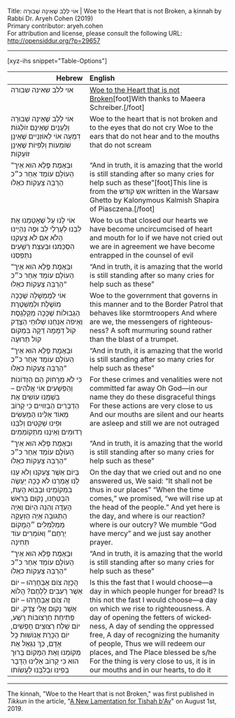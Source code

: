 <html>
<head></head>
<body>
Title: אוֹי לַלֵב שֶׁאֵינָה שְׁבוּרָה | Woe to the Heart that is not Broken, a ḳinnah by Rabbi Dr. Aryeh Cohen (2019)<br />
Primary contributor: aryeh.cohen<br />
For attribution and license, please consult the following URL: <a href="http://opensiddur.org/?p=29657">http://opensiddur.org/?p=29657</a>
<p />
<hr />

[xyz-ihs snippet="Table-Options"]<table style="margin-left: auto; margin-right: auto;" class="draggable">
<thead><tr><th id="x" style="text-align: right;">Hebrew</th><th style="text-align: left;">English</th></tr></thead>
<tbody>
<tr><td style="vertical-align:top;">
<div class="liturgy" lang="he">
אוי ללב שאינה שבורה
</span></div></td>
 
<td style="vertical-align:top;">
<div class="english" lang="en">
<u>Woe to the Heart that is not Broken</u>[foot]With thanks to Maeera Schreiber.[/foot]
</div></td></tr>


<tr><td style="vertical-align:top;">
<div class="liturgy" lang="he">
אוֹי לַלֵב שֶׁאֵינָה שְׁבוּרָה
וְלַעֵנַיִם שֶׁאֵינָם זוֹלְגוֹת דִמְעָה
אוֹי לַאוֹזְנַיִים שֶׁאֵינָן שׁוֹמְעוֹת
וְלַפִּיוֹת שֶׁאֵינָן זוֹעַקוֹת
</span></div></td>
 
<td style="vertical-align:top;">
<div class="english" lang="en">
Woe to the heart that is not broken
and to the eyes that do not cry
Woe to the ears that do not hear
and to the mouths that do not scream
</div></td></tr>


<tr><td style="vertical-align:top;">
<div class="liturgy" lang="he">
”וּבְּאֶמֶת פֶּלֶא הוּא אֵיך הַעוֹלָם עוֹמֵד אַחַר כ״כ הַרְבֵּה צַעַקוֹת כּאֵלוּ
</span></div></td>
 
<td style="vertical-align:top;">
<div class="english" lang="en">
“And in truth, it is amazing that the world is still standing after so many cries for help such as these”[foot]This line is from the אש קודש written in the Warsaw Ghetto by Kalonymous Kalmish Shapira of Piasczena.[/foot]
</div></td></tr>


<tr><td style="vertical-align:top;">
<div class="liturgy" lang="he">
אוֹי לָנוּ עַל שֶׁאָטַמְנוּ אֶת לִבֵּנוּ
לְעָרְלֵי לֵב וּפֶה נִהְיֵינוּ
הַלֹא אִם לֹא צָעַקנוּ הִסְכַּמנוּ
וּבְּעַצַת רְשָׁעִים נִתְּפַּסְנוּ
</span></div></td>
 
<td style="vertical-align:top;">
<div class="english" lang="en">
Woe to us that closed our hearts
we have become uncircumcised of heart and mouth
for lo if we have not cried out we are in agreement
we have become entrapped in the counsel of evil
</div></td></tr>


<tr><td style="vertical-align:top;">
<div class="liturgy" lang="he">
”וּבְּאֶמֶת פֶּלֶא הוּא אֵיך הַעוֹלָם עוֹמֵד אַחַר כ״כ הַרְבֵּה צַעַקוֹת כּאֵלוּ“
</span></div></td>
 
<td style="vertical-align:top;">
<div class="english" lang="en">
“And in truth, it is amazing that the world is still standing after so many cries for help such as these”
</div></td></tr>


<tr><td style="vertical-align:top;">
<div class="liturgy" lang="he">
אוֹי לַמֶמְשָׁלָה שֶׁכָּכָה מוֹשֶׁלֶת
וּלְמִשְׁטֶרֶת הַגְבוּלוֹת שֶׁכָּכָה מְקַלְגֶסֶת
וְאֵיפֹה אַנַחְנוּ שְׁלוּחֵי הַצֶדֶק
קוֹל דְמָמָה דַקָה בִּמְקוֹם קוֹל תְּרוּעָה
</span></div></td>
 
<td style="vertical-align:top;">
<div class="english" lang="en">
Woe to the government that governs in this manner
and to the Border Patrol that behaves like stormtroopers
And where are we, the messengers of righteousness?
A soft murmuring sound rather than the blast of a trumpet.
</div></td></tr>


<tr><td style="vertical-align:top;">
<div class="liturgy" lang="he">
”וּבְּאֶמֶת פֶּלֶא הוּא אֵיך הַעוֹלָם עוֹמֵד אַחַר כ״כ הַרְבֵּה צַעַקוֹת כּאֵלוּ“
</span></div></td>
 
<td style="vertical-align:top;">
<div class="english" lang="en">
“And in truth, it is amazing that the world is still standing after so many cries for help such as these”
</div></td></tr>


<tr><td style="vertical-align:top;">
<div class="liturgy" lang="he">
כִּי לֹא מֵרָחוֹק הֵם הַזְדוֹנוֹת וְהַפְּשָׁעִים
אוֹי אֱלֹהִים – בִּשְׁמֵנוּ עוֹשִים אֶת הַדְבָרִים הַבְּזוּיִים
כִּי קָרוֹב מְאוֹד אֵלֵינוּ הַמַעַשִׂים
וּפִינוּ שְׁקֵטִים וְלִבֵּנוּ רְדוּמִים וְאֵינֶנוּ מִתְקוֹמְמִים
</span></div></td>
 
<td style="vertical-align:top;">
<div class="english" lang="en">
For these crimes and venalities were not committed far away
Oh God—in our name they do these disgraceful things
For these actions are very close to us
And our mouths are silent and our hearts are asleep and still we are not outraged
</div></td></tr>


<tr><td style="vertical-align:top;">
<div class="liturgy" lang="he">
”וּבְּאֶמֶת פֶּלֶא הוּא אֵיך הַעוֹלָם עוֹמֵד אַחַר כ״כ הַרְבֵּה צַעַקוֹת כּאֵלוּ“
</span></div></td>
 
<td style="vertical-align:top;">
<div class="english" lang="en">
“And in truth, it is amazing that the world is still standing after so many cries for help such as these”
</div></td></tr>


<tr><td style="vertical-align:top;">
<div class="liturgy" lang="he">
בַּיוֹם אַשֶׁר צָעַקנוּ וְלֹא עָנוּ לָנוּ
אָמַרְנוּ לֹא כָּכָה יֵעָשֶׂה בִּמְקוֹמֵינוּ
וּבְבוֹא הָעֵת, הִבְטַחְנוּ, נָקוּם בְּרֹאשׁ הָעֵדָה
וְהִנֵה הַיוֹם וְאַיֵה הַתְּגוּבָה אַיֵה הַזְעָקָה
מְמַלְמְלִים ״הַמָקוֹם יְרַחֵם״
וְאוֹמְרִים עוֹד תְּחִינָה
</span></div></td>
 
<td style="vertical-align:top;">
<div class="english" lang="en">
On the day that we cried out and no one answered us,
We said: “It shall not be thus in our places”
“When the time comes,” we promised, “we will rise up at the head of the people.”
And yet here is the day, and where is our reaction? where is our outcry?
We mumble “God have mercy”
and we just say another prayer.
</div></td></tr>


<tr><td style="vertical-align:top;">
<div class="liturgy" lang="he">
”וּבְּאֶמֶת פֶּלֶא הוּא אֵיך הַעוֹלָם עוֹמֵד אַחַר כ״כ הַרְבֵּה צַעַקוֹת כּאֵלוּ“
</span></div></td>
 
<td style="vertical-align:top;">
<div class="english" lang="en">
“And in truth, it is amazing that the world is still standing after so many cries for help such as these”
</div></td></tr>


<tr><td style="vertical-align:top;">
<div class="liturgy" lang="he">
הֲכָזֶה צוֹם אֶבְחָרֵהוּ – יוֹם אַשֶׁר רְעֵבִים לַלֶחֶם?
הֲלוֹא זֶה צוֹם אֶבְחָרֵהוּ – יוֹם אַשֶׁר נָקוּם אֱלֵי צֶדֶק.
יוֹם פְּתִיחַת חַרְצוּבּוֹת רֶשַׁע,
יוֹם שַׁלַח רְצוּצִים חָפְשִׁים,
יוֹם הַכָּרַת אֶנוֹשׁוּת כָּל אָדָם,
כַּךְ נִגְאַל אֶת מְקוֹמֵנוּ וְאֶת הַמָּקוֹם בָּרוּך הוּא
כִּי קָרוֹב אֵלֵינוּ הַדָּבָר בְּפִינוּ וּבְלִבֵּנוּ לַעֲשׂוֹתוֹ
</span></div></td>
 
<td style="vertical-align:top;">
<div class="english" lang="en">
Is this the fast that I would choose—a day in which people hunger for bread?
Is this not the fast I would choose—a day on which we rise to righteousness.
A day of opening the fetters of wickedness,
A day of sending the oppressed free,
A day of recognizing the humanity of people,
Thus we will redeem our places, and The Place blessed be s/he
For the thing is very close to us, it is in our mouths and in our hearts, to do it
</div></td></tr>
</tbody></table>

<hr />

The kinnah, "Woe to the Heart that is not Broken," was first published in <em>Tikkun</em> in the article, "<a href="https://www.tikkun.org/a-new-lamentation-for-tisha-bav">A New Lamentation for Tishah b'Av</a>" on August 1st, 2019.

&nbsp;
</body>
</html>